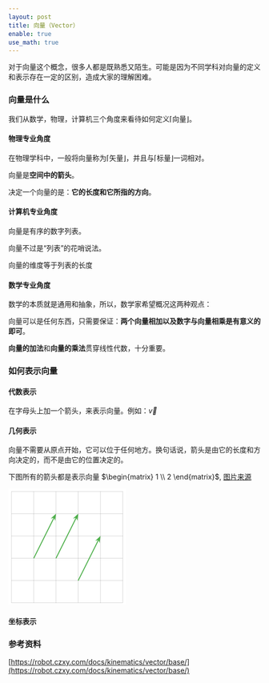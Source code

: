 ```yaml
---
layout: post
title: 向量（Vector）
enable: true
use_math: true
---
```


对于向量这个概念，很多人都是既熟悉又陌生。可能是因为不同学科对向量的定义和表示存在一定的区别，造成大家的理解困难。

### 向量是什么

我们从数学，物理，计算机三个角度来看待如何定义⌈向量⌋。

#### 物理专业角度

在物理学科中，一般将向量称为⌈矢量⌋，并且与⌈标量⌋一词相对。

向量是**空间中的箭头**。

决定一个向量的是：**它的长度和它所指的方向**。

#### 计算机专业角度

向量是有序的数字列表。

向量不过是“列表”的花哨说法。

向量的维度等于列表的长度

#### 数学专业角度

数学的本质就是通用和抽象，所以，数学家希望概况这两种观点：

向量可以是任何东西，只需要保证：**两个向量相加以及数字与向量相乘是有意义的即可**。

**向量的加法**和**向量的乘法**贯穿线性代数，十分重要。

### 如何表示向量

#### 代数表示

在字母头上加一个箭头，来表示向量。例如：$\overrightarrow{v}$

#### 几何表示

向量不需要从原点开始，它可以位于任何地方。换句话说，箭头是由它的长度和方向决定的，而不是由它的位置决定的。

下图所有的箭头都是表示向量 $\begin{matrix} 1 \\ 2 \end{matrix}$, [图片来源](https://textbooks.math.gatech.edu/ila/vectors.html)

<img src="/images/vector_geometry.png">

#### 坐标表示


### 参考资料

[https://robot.czxy.com/docs/kinematics/vector/base/](https://robot.czxy.com/docs/kinematics/vector/base/)


